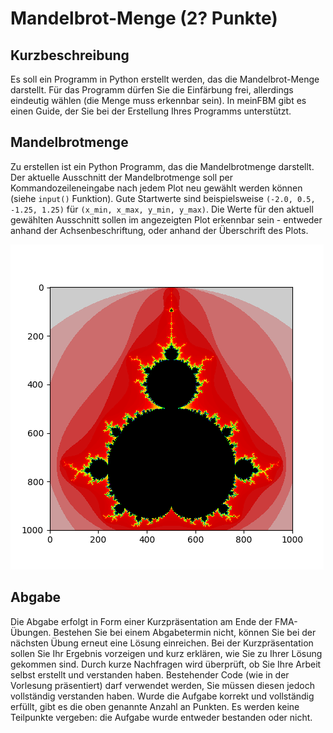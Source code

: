 # Mandelbrot-Menge (2? Punkte)

## Kurzbeschreibung

Es soll ein Programm in Python erstellt werden, das die Mandelbrot-Menge darstellt. Für das Programm dürfen Sie die Einfärbung frei, allerdings eindeutig wählen (die Menge muss erkennbar sein). In meinFBM gibt es einen Guide, der Sie bei der Erstellung Ihres Programms unterstützt.

## Mandelbrotmenge

Zu erstellen ist ein Python Programm, das die Mandelbrotmenge darstellt. Der aktuelle Ausschnitt der Mandelbrotmenge soll per Kommandozeileneingabe nach jedem Plot neu gewählt werden können (siehe `input()` Funktion).
Gute Startwerte sind beispielsweise `(-2.0, 0.5, -1.25, 1.25)` für `(x_min, x_max, y_min, y_max)`.
Die Werte für den aktuell gewählten Ausschnitt sollen im angezeigten Plot erkennbar sein - entweder anhand der Achsenbeschriftung, oder anhand der Überschrift des Plots.

![pythonmandelbrot](./img/python_mandelbrot.png)

## Abgabe

Die Abgabe erfolgt in Form einer Kurzpräsentation am Ende der FMA-Übungen. Bestehen Sie bei einem Abgabetermin nicht, können Sie bei der nächsten Übung erneut eine Lösung einreichen. Bei der Kurzpräsentation sollen Sie Ihr Ergebnis vorzeigen und kurz erklären, wie Sie zu Ihrer Lösung gekommen sind. Durch kurze Nachfragen wird überprüft, ob Sie Ihre Arbeit selbst erstellt und verstanden haben. Bestehender Code (wie in der Vorlesung präsentiert) darf verwendet werden, Sie müssen diesen jedoch vollständig verstanden haben. Wurde die Aufgabe korrekt und vollständig erfüllt, gibt es die oben genannte Anzahl an Punkten. Es werden keine Teilpunkte vergeben: die Aufgabe wurde entweder bestanden oder nicht.